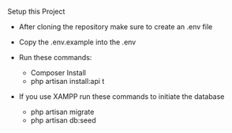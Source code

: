 Setup this Project

- After cloning the repository make sure to create an .env file
- Copy the .env.example into the .env 
- Run these commands:
    - Composer Install
    - php artisan install:api
    t

- If you use XAMPP run these commands to initiate the database
    - php artisan migrate
    - php artisan db:seed




